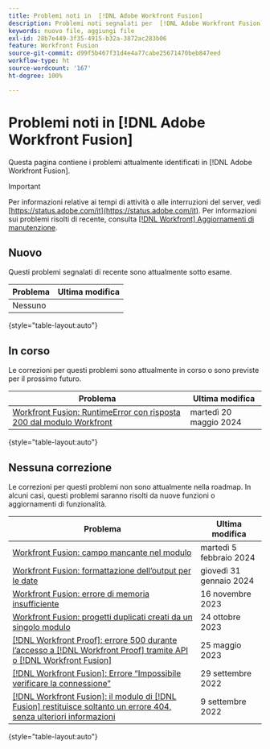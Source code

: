 ```yaml
---
title: Problemi noti in  [!DNL Adobe Workfront Fusion]
description: Problemi noti segnalati per  [!DNL Adobe Workfront Fusion]
keywords: nuovo file, aggiungi file
exl-id: 28b7e449-3f35-4915-b32a-3872ac283b06
feature: Workfront Fusion
source-git-commit: d99f5b467f31d4e4a77cabe25671470beb847eed
workflow-type: ht
source-wordcount: '167'
ht-degree: 100%

---
```


# Problemi noti in [!DNL Adobe Workfront Fusion]

Questa pagina contiene i problemi attualmente identificati in [!DNL Adobe Workfront Fusion].

>[!IMPORTANT]
>
>Per informazioni relative ai tempi di attività o alle interruzioni del server, vedi [https://status.adobe.com/it](https://status.adobe.com/it). Per informazioni sui problemi risolti di recente, consulta [[!DNL Workfront] Aggiornamenti di manutenzione](../maintenance/current-updates.md).

## Nuovo

Questi problemi segnalati di recente sono attualmente sotto esame.

| **Problema** | **Ultima modifica** |
| -----------------------------------------------------------------| ----------------- |
| Nessuno | |

{style="table-layout:auto"}


## In corso

Le correzioni per questi problemi sono attualmente in corso o sono previste per il prossimo futuro.

| **Problema** | **Ultima modifica** |
| -----------------------------------------------------------------| ----------------- |
| [Workfront Fusion: RuntimeError con risposta 200 dal modulo Workfront](/help/known-issues/known-issues-workfront-fusion/fusion-200-runtime-error.md) | martedì 20 maggio 2024 |

{style="table-layout:auto"}

## Nessuna correzione

Le correzioni per questi problemi non sono attualmente nella roadmap. In alcuni casi, questi problemi saranno risolti da nuove funzioni o aggiornamenti di funzionalità.

| **Problema** | **Ultima modifica** |
| -----------------------------------------------------------------| ----------------- |
| [Workfront Fusion: campo mancante nel modulo](known-issues-workfront-fusion/fusion-field-missing-watch-field.md) | martedì 5 febbraio 2024 |
| [Workfront Fusion: formattazione dell’output per le date](known-issues-workfront-fusion/fusion-output-formatting-for-dates.md) | giovedì 31 gennaio 2024 |
| [Workfront Fusion: errore di memoria insufficiente](known-issues-workfront-fusion/fusion-low-memory-error.md) | 16 novembre 2023 |
| [Workfront Fusion: progetti duplicati creati da un singolo modulo](known-issues-workfront-fusion/fusion-duplicate-projects-created.md) | 24 ottobre 2023 |
| [[!DNL Workfront Proof]: errore 500 durante l’accesso a  [!DNL Workfront Proof]  tramite API o  [!DNL Workfront Fusion]](known-issues-workfront-proof/proof-500-error-getallproofs.md) | 25 maggio 2023 |
| [[!DNL Workfront Fusion]: Errore “Impossibile verificare la connessione”](known-issues-workfront-fusion/fusion-401-error-must-reauthenicate-connection.md) | 29 settembre 2022 |
| [[!DNL Workfront Fusion]: il modulo di  [!DNL Fusion]  restituisce soltanto un errore 404, senza ulteriori informazioni](known-issues-workfront-fusion/fusion-404-error-no-description.md) | 9 settembre 2022 |

{style="table-layout:auto"}
